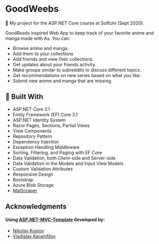 # GoodWeebs

🎯 My project for the ASP.NET Core course at SoftUni (Sept 2020).

GoodReads inspired Web App to keep track of your favorite anime and manga made with As.
You can:
 - Browse anime and manga.
 - Add them to your collections
 - Add friends and view their collections.
 - Get updates about your friends activity.
 - Make groups similar to subreddits to discuss different topics.
 - Get recommendations on new series based on what you like.
 - Submit new anime and manga that are missing.

## 🦾  Built With

-   ASP.NET Core 3.1
-   Entity Framework (EF) Core 3.1
-   ASP.NET Identity System
-   Razor Pages, Sections, Partial Views
-   View Components
-   Repository Pattern
-   Dependency Injection
-   Exception Handling Middleware
-   Sorting, Filtering, and Paging with EF Core
-   Data Validation, both Client-side and Server-side
-   Data Validation in the Models and Input View Models
-   Custom Validation Attributes
-   Responsive Design
-   Bootstrap
- Azure Blob Storage
- [MalScraper](https://github.com/Kylart/MalScraper)




## [](https://github.com/marinakolova/BeautyBooking#acknowledgments)Acknowledgments

#### [](https://github.com/marinakolova/BeautyBooking#using-aspnet-mvc-template-developed-by)Using  [ASP.NET-MVC-Template](https://github.com/NikolayIT/ASP.NET-MVC-Template)  developed by:

-   [Nikolay Kostov](https://github.com/NikolayIT)
-   [Vladislav Karamfilov](https://github.com/vladislav-karamfilov)
